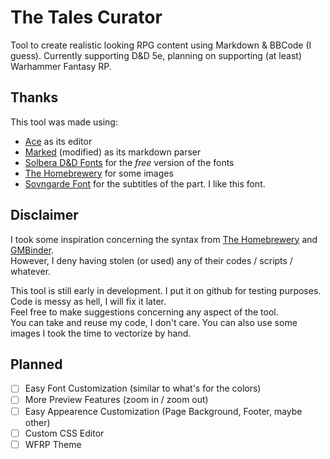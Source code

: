 # The Tales Curator
Tool to create realistic looking RPG content using Markdown & BBCode (I guess).
Currently supporting D&D 5e, planning on supporting (at least) Warhammer Fantasy RP.

## Thanks
This tool was made using:
  -  [Ace](https://github.com/ajaxorg/ace) as its editor
  -  [Marked](https://github.com/markedjs/marked) (modified) as its markdown parser
  -  [Solbera D&D Fonts](https://github.com/jonathonf/solbera-dnd-fonts) for the *free* version of the fonts
  -  [The Homebrewery](https://github.com/naturalcrit/homebrewery) for some images
  -  [Sovngarde Font](https://www.nexusmods.com/skyrimspecialedition/mods/386) for the subtitles of the part. I like this font.


## Disclaimer
I took some inspiration concerning the syntax from [The Homebrewery](https://github.com/naturalcrit/homebrewery) and [GMBinder](https://www.gmbinder.com/).  
However, I deny having stolen (or used) any of their codes / scripts / whatever.  

This tool is still early in development. I put it on github for testing purposes. Code is messy as hell, I will fix it later.  
Feel free to make suggestions concerning any aspect of the tool.  
You can take and reuse my code, I don't care. You can also use some images I took the time to vectorize by hand.  

## Planned

- [ ] Easy Font Customization (similar to what's for the colors)
- [ ] More Preview Features (zoom in / zoom out)
- [ ] Easy Appearence Customization (Page Background, Footer, maybe other)
- [ ] Custom CSS Editor 
- [ ] WFRP Theme
